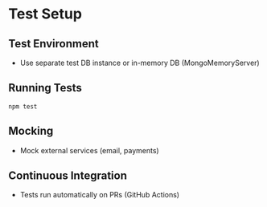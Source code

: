 # Test Setup

## Test Environment
- Use separate test DB instance or in-memory DB (MongoMemoryServer)

## Running Tests
`npm test`

## Mocking
- Mock external services (email, payments)

## Continuous Integration
- Tests run automatically on PRs (GitHub Actions)
